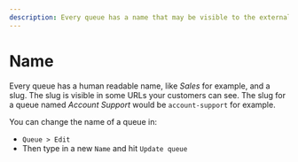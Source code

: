 ```yaml
---
description: Every queue has a name that may be visible to the external world
---
```


# Name

Every queue has a human readable name, like _Sales_ for example, and a slug. The slug is visible in some URLs your customers can see. The slug for a queue named _Account Support_ would be `account-support` for example.

You can change the name of a queue in:

* `Queue > Edit`
* Then type in a new `Name` and hit `Update queue`



